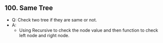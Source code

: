 ## 100. Same Tree
- Q: Check two tree if they are same or not.
- A: 
    - Using Recursive to check the node value and then function to check left node and right node.
